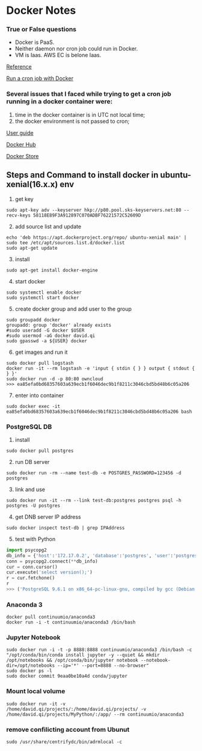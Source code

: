 # Docker Notes

### True or False questions
* Docker is PaaS.
* Neither daemon nor cron job could run in Docker.
* VM is Iaas. AWS EC is belone Iaas.

[Reference](https://docs.docker.com/engine/admin/using_supervisord/#running-your-supervisor-container)

[Run a cron job with Docker](https://github.com/Ekito/docker-cron)

### Several issues that I faced while trying to get a cron job running in a docker container were:
1. time in the docker container is in UTC not local time;
2. the docker environment is not passed to cron;

[User guide](http://www.widuu.com/chinese_docker/userguide/dockervolumes.html)

[Docker Hub](https://hub.docker.com/explore/)

[Docker Store](https://store.docker.com/search?q=&source=verified&type=image)

## Steps and Command to install docker in ubuntu-xenial(16.x.x) env

1. get key
```shell
sudo apt-key adv --keyserver hkp://p80.pool.sks-keyservers.net:80 --recv-keys 58118E89F3A912897C070ADBF76221572C52609D
```
2. add source list and update
```shell
echo 'deb https://apt.dockerproject.org/repo/ ubuntu-xenial main' | sudo tee /etc/apt/sources.list.d/docker.list
sudo apt-get update
```
3. install
```shell
sudo apt-get install docker-engine
```
4. start docker
```shell
sudo systemctl enable docker
sudo systemctl start docker
```
5. create docker group and add user to the group
```shell
sudo groupadd docker
groupadd: group 'docker' already exists
#sudo useradd -G docker $USER
#sudo usermod -aG docker david.qi
sudo gpasswd -a ${USER} docker
```
6. get images and run it
```shell
sudo docker pull logstash
docker run -it --rm logstash -e 'input { stdin { } } output { stdout { } }'
sudo docker run -d -p 80:80 owncloud
>>> ea85efa0bd68357603a639ecb1f6046dec9b1f8211c3046cbd5bd48b6c05a206
```
7. enter into container
```shell
sudo docker exec -it ea85efa0bd68357603a639ecb1f6046dec9b1f8211c3046cbd5bd48b6c05a206 bash
```

### PostgreSQL DB

1. install
```shell
sudo docker pull postgres
```
2. run DB server
```shell
sudo docker run -rm --name test-db -e POSTGRES_PASSWORD=123456 -d postgres
```
3. link and use
```shell
sudo docker run -it --rm --link test-db:postgres postgres psql -h postgres -U postgres
```
4. get DNB server IP address
```shell
sudo docker inspect test-db | grep IPAddress
```
5. test with Python
```python
import psycopg2
db_info = {'host':'172.17.0.2', 'database':'postgres', 'user':'postgres', 'password':'123456'}
conn = psycopg2.connect(**db_info)
cur = conn.cursor()
cur.execute('select version();')
r = cur.fetchone()
r
>>> ('PostgreSQL 9.6.1 on x86_64-pc-linux-gnu, compiled by gcc (Debian 4.9.2-10) 4.9.2, 64-bit',)
```

### Anaconda 3
```shell
docker pull continuumio/anaconda3
docker run -i -t continuumio/anaconda3 /bin/bash
```

### Jupyter Notebook
```shell
sudo docker run -i -t -p 8888:8888 continuumio/anaconda3 /bin/bash -c "/opt/conda/bin/conda install jupyter -y --quiet && mkdir /opt/notebooks && /opt/conda/bin/jupyter notebook --notebook-dir=/opt/notebooks --ip='*' --port=8888 --no-browser"
sudo docker ps -l
sudo docker commit 9eaa0be10a4d conda/jupyter
```

### Mount local volume
```shell
sudo docker run -it -v /home/david.qi/projects/:/home/david.qi/projects/ -v /home/david.qi/projects/MyPython/:/app/ --rm continuumio/anaconda3
```



### remove confilicting account from Ubunut
```shell
sudo /usr/share/centrifydc/bin/adrmlocal -c
```
